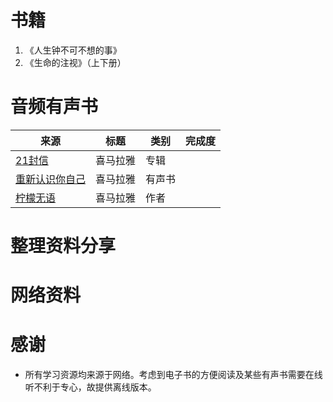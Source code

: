 # 书籍
 1. 《人生钟不可不想的事》
 2. 《生命的注视》（上下册） 

# 音频有声书

来源|标题|类别|完成度
---| ---| -- | --
[21封信](https://www.ximalaya.com/album/51016191)|喜马拉雅|专辑
[重新认识你自己](https://www.ximalaya.com/album/16959570)|喜马拉雅|有声书
[柠檬无语](https://www.ximalaya.com/zhubo/7338393)|喜马拉雅|作者

# 整理资料分享

# 网络资料

# 感谢
- 所有学习资源均来源于网络。考虑到电子书的方便阅读及某些有声书需要在线听不利于专心，故提供离线版本。